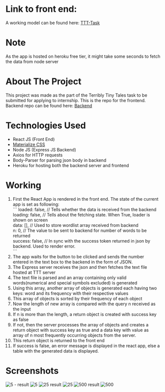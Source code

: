 # Link to front end:

A working model can be found here: <a href="https://tttfrontend.herokuapp.com/"> TTT-Task </a>

# Note

As the app is hosted on heroku free tier, it might take some seconds to fetch the data from node server

# About The Project

This project was made as the part of the Terribly Tiny Tales task to be submitted for applying to internship. This is the repo for the frontend. Backend repo can be found here: <a href="https://github.com/void-trinity/TTT-Backend">Backend</a>

# Technologies Used

<ul>
    <li> React JS (Front End)
    <li><a href="materializecss.com"> Materialize CSS </a>
    <li> Node JS (Express JS Backend)
    <li> Axios for HTTP requests
    <li> Body-Parser for parsing json body in backend
    <li> Heroku for hosting both the backend server and frontend
</ul>

# Working

<ol>
    <li> First the React App is rendered in the front end. The state of the current app is set as following:<br>
```
loaded: false, // Tells whether the data is received from the backend<br>
loading: false, // Tells about the fetching state. When True, loader is shown on screen<br>
data: [], // Used to store wordlist array received from backend<br>
n: 0, // The value to be sent to backend for number of words to be returned<br>
success: false, // In sync with the success token returned in json by backend. Used to render error.<br>
```
    <li> The app waits for the button to be clicked and sends the number entered in the text box to the backend in the form of JSON.
    <li> The Express server receives the json and then fetches the text file hosted at TTT server
    <li> The text file is parsed and an array containing only valid words(numerical and special symbols excluded) is generated
    <li> Using this array, another array of objects is generated each having two keys: word and its frequency with their respective values
    <li> This array of objects is sorted by their frequency of each object
    <li> Now the length of new array is compared with the query n received as the input
    <li> If n is more than the length, a return object is created with success key as false
    <li> If not, then the server processes the array of objects and creates a return object with success key as true and a data key with value as array of n most frequently occurring objects from the server.
    <li> This return object is returned to the front end
    <li> If success is false, an error message is displayed in the react app, else a table with the generated data is displayed.
</ol>

# Screenshots
![5 - result](https://user-images.githubusercontent.com/25216662/38771726-cf2de238-4045-11e8-90ce-f1d369b1098a.PNG)
![5](https://user-images.githubusercontent.com/25216662/38771727-cf75c47c-4045-11e8-9a5a-b2a5ad207df0.PNG)
![25 result](https://user-images.githubusercontent.com/25216662/38771728-cfd65a8a-4045-11e8-961b-c5604ae3173e.PNG)
![25](https://user-images.githubusercontent.com/25216662/38771729-d019c63a-4045-11e8-838a-095d2977e873.PNG)
![500 result](https://user-images.githubusercontent.com/25216662/38771730-d0698d82-4045-11e8-8942-206c9f67372e.PNG)
![500](https://user-images.githubusercontent.com/25216662/38771731-d0fc5b26-4045-11e8-8b85-7a11ab67a6ca.PNG)

